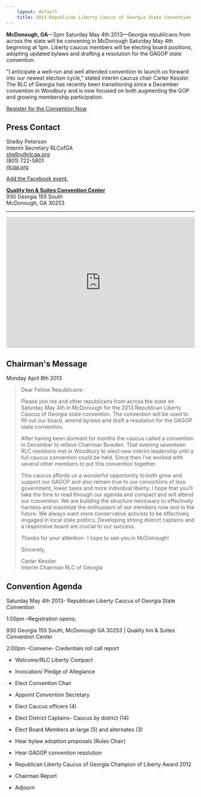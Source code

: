 ```yaml
---
    layout: default
    title: 2013 Republican Liberty Caucus of Georgia State Convention
---
```


<div class="row">
<div class="span6" markdown="1">

**McDonough, GA**—2pm Saturday May 4th 2013—Georgia republicans from across the state will be
convening in McDonough Saturday May 4th beginning at 1pm.  Liberty caucus members will be electing board positions,
adopting updated bylaws and drafting a resolution for the GAGOP state convention.

"I anticipate a well-run and well attended convention to launch us forward into our newest election cycle," stated
interim caucus chair Carter Kessler.  The RLC of Georgia has recently been transitioning since a December convention in
Woodbury and is now focused on both augmenting the GOP and growing membership participation.

[Register for the Convention Now](https://www.xorbia.com/e/rlc/republican-liberty-caucus-georgia-state-convention)

Press Contact
-------------

Shelby Peterson  
Interim Secretary RLCofGA  
[shelby@rlcga.org](mailto:shelby@rlcga.org)  
(801) 722-5801  
[rlcga.org](http://rlcga.org)

<p>
<i class="icon-facebook-sign" style="color:#3b5998"> </i>
<a href="https://www.facebook.com/events/141638606003094/">Add the Facebook event.</a>
</p>
</div>
<div class="span6">

**[Quality Inn &amp; Suites Convention Center](https://maps.google.com/maps?cid=873884944616720550)**  
930 Georgia 155 South  
McDonough, GA 30253

---

<iframe width="100%" height="350" frameborder="0" scrolling="no" marginheight="0" marginwidth="0"
  src="https://maps.google.com/maps?cid=873884944616720550&amp;output=embed"> </iframe>
</div>
</div>

Chairman's Message
------------------

Monday April 8th 2013

> Dear Fellow Republicans-
>
> Please join me and other republicans from across the state on Saturday May 4th in McDonough for the 2013 Republican
> Liberty Caucus of Georgia state convention.  The convention will be used to fill out our board, amend bylaws and draft
> a resolution for the GAGOP state convention.
>
> After having been dormant for months the caucus called a convention in December to relieve Chairman Bowden.  That
> evening seventeen RLC members met in Woodbury to elect new interim leadership until a full caucus convention could be
> held.  Since then I’ve worked with several other members to put this convention together.
>
> This caucus affords us a wonderful opportunity to both grow and support our GAGOP and also remain true to our
> convictions of less government, lower taxes and more individual liberty.  I hope that you’ll take the time to read
> through our agenda and compact and will attend our convention.  We are building the structure necessary to effectively
> harness and maximize the enthusiasm of our members now and in the future.  We always want more conservative activists
> to be effectively engaged in local state politics.  Developing strong district captains and a responsive board are
> crucial to our success.  
>
> Thanks for your attention- I hope to see you in McDonough!
>
> Sincerely,
>
> Carter Kessler  
> Interim Chairman RLC of Georgia

Convention Agenda
-----------------

<div markdown="1">
Saturday May 4th 2013- Republican Liberty Caucus of Georgia State Convention

1:00pm –Registration opens; 

930 Georgia 155 South, McDonough GA 30253 | Quality Inn &amp; Suites Convention Center

2:00pm –Convene- Credentials roll call report 

<ul markdown="0">
<li>
<p>Welcome/RLC Liberty Compact</p>
</li>

<li>
<p>Invocation/ Pledge of Allegiance</p>
</li>

<li>
<p>Elect Convention Chair</p>
</li>

<li>
<p>Appoint Convention Secretary</p>
</li>

<li>
<p>Elect Caucus officers (4)</p>
</li>

<li>
<p>Elect District Captains- Caucus by district (14)</p>
</li>

<li>
<p>Elect Board Members at-large (5) and alternates (3)</p>
</li>

<li>
<p>Hear bylaw adoption proposals (Rules Chair)</p>
</li>

<li>
<p>Hear GAGOP convention resolution</p>
</li>

<li>
<p>Republican Liberty Caucus of Georgia Champion of Liberty Award 2012</p>
</li>

<li>
<p>Chairman Report</p>
</li>

<li>
<p>Adjourn</p>
</li>

</ul>
</div>

 [2]: https://maps.google.com/maps?cid=873884944616720550
 [3]: https://www.xorbia.com/e/rlc/republican-liberty-caucus-georgia-state-convention
